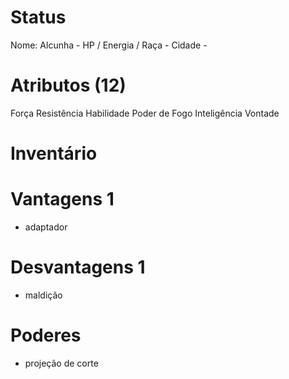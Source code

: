 # Status
Nome: 
Alcunha - 
HP / 
Energia / 
Raça - 
Cidade - 

# Atributos (12)
Força 
Resistência 
Habilidade 
Poder de Fogo 
Inteligência 
Vontade

# Inventário  

# Vantagens 1
- adaptador

# Desvantagens 1
- maldição

# Poderes
- projeção de corte